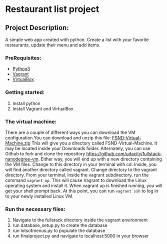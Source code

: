 # Restaurant list project
## Project Description:
A simple web app created with python. Create a list with your favorite restaurants, update their menu and add items.

### PreRequisites:
- [Python3](https://www.python.org/)
- [Vagrant](https://www.vagrantup.com/)
- [VirtualBox](https://www.virtualbox.org/)

### Getting started:
1. Install python
2. Install Vagrant and VirtualBox

### The virtual machine:

There are a couple of different ways you can download the VM configuration.You can download and unzip this file: [FSND-Virtual-Machine.zip](https://d17h27t6h515a5.cloudfront.net/topher/2017/August/59822701_fsnd-virtual-machine/fsnd-virtual-machine.zip) This will give you a directory called FSND-Virtual-Machine. It may be located inside your Downloads folder. Alternately, you can use Github to fork and clone the repository https://github.com/udacity/fullstack-nanodegree-vm. Either way, you will end up with a new directory containing the VM files. Change to this directory in your terminal with cd. Inside, you will find another directory called vagrant. Change directory to the vagrant directory. From your terminal, inside the vagrant subdirectory, run the command `vagrant up`. This will cause Vagrant to download the Linux operating system and install it. When vagrant up is finished running, you will get your shell prompt back. At this point, you can run `vagrant ssh` to log in to your newly installed Linux VM.

### Run the necessary files:

1. Navigate to the fullstack directory inside the vagrant environment
2. run database_setup.py to create the database
3. run lotsofmenus.py to populate the database
4. run finalproject.py and navigate to localhost:5000 in your browser